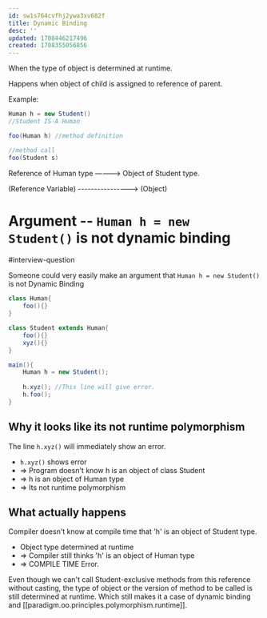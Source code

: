 ```yaml
---
id: sw1s764cvfhj2ywa3xv682f
title: Dynamic Binding
desc: ''
updated: 1708446217496
created: 1708355056856
---
```




When the type of object is determined at runtime.

Happens when object of child is assigned to reference of parent.

Example:

```java
Human h = new Student()
//Student IS-A Human
```

```java
foo(Human h) //method definition

//method call
foo(Student s)
```

Reference of Human type ————>       Object of Student type.

(Reference Variable) ---------------->                                           (Object)


# Argument -- `Human h = new Student()` is not dynamic binding

#interview-question

Someone could very easily make an argument that `Human h = new Student()` is not Dynamic Binding

```java
class Human{
    foo(){}
}

class Student extends Human{
    foo(){}
    xyz(){}
}

main(){
    Human h = new Student();
    
    h.xyz(); //This line will give error. 
    h.foo(); 
}
```

## Why it looks like its not runtime polymorphism

The line `h.xyz()` will immediately show an error.

- `h.xyz()`  shows error
- ⇒ Program doesn't know h is an object of class Student
- ⇒ h is an object of Human type
- ⇒ Its not runtime polymorphism

## What actually happens

Compiler doesn't know at compile time that 'h' is an object of Student type.

- Object type determined at runtime
- ⇒ Compiler still thinks 'h' is an object of Human type
- ⇒ COMPILE TIME Error.


Even though we can't call Student-exclusive  methods from this reference without casting, the type of object or the version of method to be called is still determined at runtime. Which still makes it a case of dynamic binding and [[paradigm.oo.principles.polymorphism.runtime]]. 
